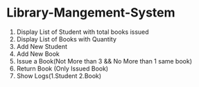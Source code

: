 # Library-Mangement-System
1. Display List of Student with total books issued
2. Display List of Books with Quantity
3. Add New Student
4. Add New Book
5. Issue a Book(Not More than 3 && No More than 1 same book)
6. Return Book (Only Issued Book)
7. Show Logs(1.Student 2.Book)
